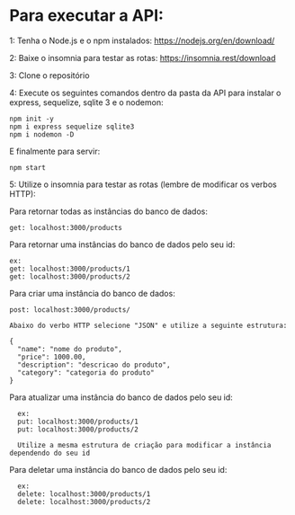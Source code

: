  # Para executar a API:
 
 1: Tenha o Node.js e o npm instalados: https://nodejs.org/en/download/
 
 2: Baixe o insomnia para testar as rotas: https://insomnia.rest/download

 3: Clone o repositório
 
 4: Execute os seguintes comandos dentro da pasta da API para instalar o express, sequelize, sqlite 3 e o nodemon:
 
    npm init -y
    npm i express sequelize sqlite3
    npm i nodemon -D
    
 E finalmente para servir:
 
    npm start
 
 5: Utilize o insomnia para testar as rotas (lembre de modificar os verbos HTTP):
 
  Para retornar todas as instâncias do banco de dados:
  
    get: localhost:3000/products
 
 Para retornar uma instâncias do banco de dados pelo seu id:
  
    ex:
    get: localhost:3000/products/1
    get: localhost:3000/products/2
 
 Para criar uma instância do banco de dados:
  
    post: localhost:3000/products/
    
    Abaixo do verbo HTTP selecione "JSON" e utilize a seguinte estrutura:
    
    {
      "name": "nome do produto",
      "price": 1000.00,
      "description": "descricao do produto",
      "category": "categoria do produto"
    }
   
  Para atualizar uma instância do banco de dados pelo seu id:
      
      ex:
      put: localhost:3000/products/1
      put: localhost:3000/products/2
      
      Utilize a mesma estrutura de criação para modificar a instância dependendo do seu id
 
  Para deletar uma instância do banco de dados pelo seu id:
      
      ex:
      delete: localhost:3000/products/1
      delete: localhost:3000/products/2
